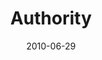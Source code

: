 ---
layout: media
category: media
series: "House Work"
title: "Authority"
date: 2010-06-29
description: "Brian Tome discusses how aligning with authority structures can help us pursue our passions."
video: "https://s3.amazonaws.com/crossroadsvideomessages/HouseWork02.mp4"
video-poster: "https://www.crossroads.net/uploadedfiles/HouseWork02_Still.jpg"
---